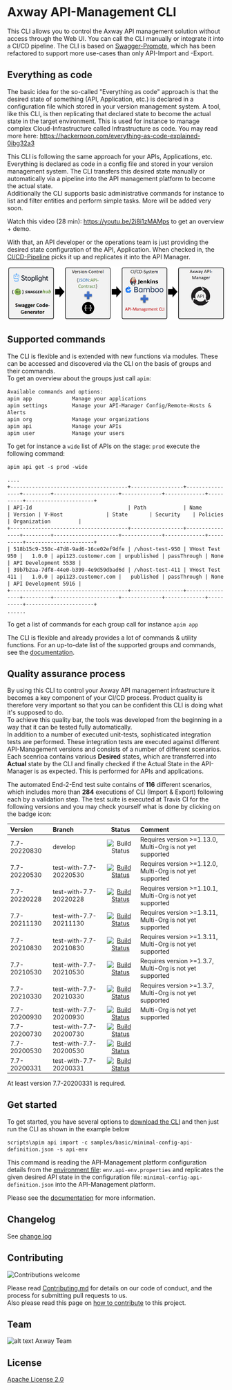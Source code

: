 # Axway API-Management CLI

This CLI allows you to control the Axway API management solution without access through the Web UI. You can call the CLI manually or integrate it into a CI/CD pipeline. The CLI is based on [Swagger-Promote](https://github.com/Axway-API-Management-Plus/apimanager-swagger-promote), which has been refactored to support more use-cases than only API-Import and -Export.

## Everything as code
The basic idea for the so-called "Everything as code" approach is that the desired state of something (API, Application, etc.) is declared in a configuration file which stored in your version management system. A tool, like this CLI, is then replicating that declared state to become the actual state in the target environment. This is used for instance to manage complex Cloud-Infrastructure called Infrastructure as code. You may read more here: https://hackernoon.com/everything-as-code-explained-0ibg32a3  
  
This CLI is following the same approach for your APIs, Applications, etc. Everything is declared as code in a config file and stored in your version management system. The CLI transfers this desired state manually or automatically via a pipeline into the API management platform to become the actual state.  
Additionally the CLI supports basic administrative commands for instance to list and filter entities and perform simple tasks. More will be added very soon.    

Watch this video (28 min): https://youtu.be/2i8i1zMAMps to get an overview + demo.

With that, an API developer or the operations team is just providing the desired state configuration of the API, Application. When checked in, the [CI/CD-Pipeline](https://github.com/Axway-API-Management-Plus/apim-cli/wiki/7.-Pipeline-integration) picks it up and replicates it into the API Manager. 

![API Manager CLI overview](https://github.com/Axway-API-Management-Plus/apim-cli/blob/develop/misc/images/apim-cli-overview.png )

## Supported commands

The CLI is flexible and is extended with new functions via modules. These can be accessed and discovered via the CLI on the basis of groups and their commands.  
To get an overview about the groups just call `apim`:
```
Available commands and options:
apim app             Manage your applications 
apim settings        Manage your API-Manager Config/Remote-Hosts & Alerts
apim org             Manage your organizations
apim api             Manage your APIs 
apim user            Manage your users 
```
To get for instance a `wide` list of APIs on the stage: `prod` execute the following command:
```
apim api get -s prod -wide
```
```
....
+--------------------------------------+-----------------+----------------+---------+---------------------+-------------+-------------+----------+----------------------+
| API-Id                               | Path            | Name           | Version | V-Host              | State       | Security    | Policies | Organization         |
+--------------------------------------+-----------------+----------------+---------+---------------------+-------------+-------------+----------+----------------------+
| 518b15c9-350c-47d8-9ad6-16ce02ef9dfe | /vhost-test-950 | VHost Test 950 |   1.0.0 | api123.customer.com | unpublished | passThrough | None     | API Development 5538 |
| 39b7b2aa-7df8-44e0-b399-4e9d59dbad6d | /vhost-test-411 | VHost Test 411 |   1.0.0 | api123.customer.com |   published | passThrough | None     | API Development 5916 |
+--------------------------------------+-----------------+----------------+---------+---------------------+-------------+-------------+----------+----------------------+
......
```

To get a list of commands for each group call for instance `apim app`

The CLI is flexible and already provides a lot of commands & utility functions. For an up-to-date list of the supported groups and commands, see the [documentation](https://github.com/Axway-API-Management-Plus/apim-cli/wiki#supported-commands).

## Quality assurance process
By using this CLI to control your Axway API management infrastructure it becomes a key component of your CI/CD process. Product quality is therefore very important so that you can be confident this CLI is doing what it's supposed to do.  
To achieve this quality bar, the tools was developed from the beginning in a way that it can be tested fully automatically.  
In addition to a number of executed unit-tests, sophisticated integration tests are performed. These integration tests are executed against different API-Management versions and consists of a number of different scenarios. Each scenrioa contains various __Desired__ states, which are transferred into __Actual__ state by the CLI and finally checked if the Actual State in the API-Manager is as expected. This is performed for APIs and applications.   

The automated End-2-End test suite contains of __116__ different scenarios, which includes more than __284__ executions of CLI (Import & Export) following each by a validation step. The test suite is executed at Travis CI for the following versions and you may check yourself what is done by clicking on the badge icon:  

| Version       | Branch               | Status | Comment | 
| :---          | :---                 | :---:  | :--- |
| 7.7-20220830    | develop  |![Build Status](https://github.com/Axway-API-Management-Plus/apim-cli/actions/workflows/integration-test.yml/badge.svg)|Requires version >=1.13.0, Multi-Org is not yet supported|
| 7.7-20220530    | test-with-7.7-20220530  | [![Build Status](https://img.shields.io/travis/Axway-API-Management-Plus/apim-cli/test-with-7.7-20211130)](https://app.travis-ci.com/github/Axway-API-Management-Plus/apim-cli/branches)|Requires version >=1.12.0, Multi-Org is not yet supported|
| 7.7-20220228    | test-with-7.7-20220228  | [![Build Status](https://img.shields.io/travis/Axway-API-Management-Plus/apim-cli/test-with-7.7-20220228)](https://app.travis-ci.com/github/Axway-API-Management-Plus/apim-cli/branches)|Requires version >=1.10.1, Multi-Org is not yet supported|
| 7.7-20211130    | test-with-7.7-20211130  | [![Build Status](https://img.shields.io/travis/Axway-API-Management-Plus/apim-cli/test-with-7.7-20211130)](https://app.travis-ci.com/github/Axway-API-Management-Plus/apim-cli/branches)|Requires version >=1.3.11, Multi-Org is not yet supported|
| 7.7-20210830    | test-with-7.7-20210830  | [![Build Status](https://img.shields.io/travis/Axway-API-Management-Plus/apim-cli/test-with-7.7-20210830)](https://app.travis-ci.com/github/Axway-API-Management-Plus/apim-cli/branches)|Requires version >=1.3.11, Multi-Org is not yet supported|
| 7.7-20210530    | test-with-7.7-20210530  | [![Build Status](https://img.shields.io/travis/Axway-API-Management-Plus/apim-cli/test-with-7.7-20210530)](https://app.travis-ci.com/github/Axway-API-Management-Plus/apim-cli/branches)|Requires version >=1.3.7, Multi-Org is not yet supported|
| 7.7-20210330    | test-with-7.7-20210330  | [![Build Status](https://img.shields.io/travis/Axway-API-Management-Plus/apim-cli/test-with-7.7-20210330)](https://app.travis-ci.com/github/Axway-API-Management-Plus/apim-cli/branches)|Requires version >=1.3.7, Multi-Org is not yet supported|
| 7.7-20200930    | test-with-7.7-20200930  | [![Build Status](https://img.shields.io/travis/Axway-API-Management-Plus/apim-cli/test-with-7.7-20200930)](https://app.travis-ci.com/github/Axway-API-Management-Plus/apim-cli/branches)|Multi-Org is not yet supported|
| 7.7-20200730    | test-with-7.7-20200730  | [![Build Status](https://img.shields.io/travis/Axway-API-Management-Plus/apim-cli/test-with-7.7-20200730)](https://app.travis-ci.com/github/Axway-API-Management-Plus/apim-cli/branches)||
| 7.7-20200530    | test-with-7.7-20200530  | [![Build Status](https://img.shields.io/travis/Axway-API-Management-Plus/apim-cli/test-with-7.7-20200530)](https://app.travis-ci.com/github/Axway-API-Management-Plus/apim-cli/branches)||
| 7.7-20200331    | test-with-7.7-20200331  | [![Build Status](https://img.shields.io/travis/Axway-API-Management-Plus/apim-cli/test-with-7.7-20200331)](https://app.travis-ci.com/github/Axway-API-Management-Plus/apim-cli/branches)||

At least version 7.7-20200331 is required.  

## Get started

To get started, you have several options to [download the CLI](https://github.com/Axway-API-Management-Plus/apim-cli/wiki/1.-How-to-get-started) and then just run the CLI as shown in the example below

```
scripts\apim api import -c samples/basic/minimal-config-api-definition.json -s api-env
```
This command is reading the API-Management platform configuration details from the [environment file](https://github.com/Axway-API-Management-Plus/apim-cli/wiki/8.2.-Environment-property-files): `env.api-env.properties` and replicates the given desired API state in the configuration file: `minimal-config-api-definition.json` into the API-Management platform. 

Please see the [documentation](https://github.com/Axway-API-Management-Plus/apim-cli/wikis) for more information.  

## Changelog
See [change log](CHANGELOG.md)

## Contributing

![Contributions welcome](https://img.shields.io/badge/contributions-welcome-brightgreen)  

Please read [Contributing.md](https://github.com/Axway-API-Management-Plus/Common/blob/master/Contributing.md) for details on our code of conduct, and the process for submitting pull requests to us.  
Also please read this page on [how to contribute](https://github.com/Axway-API-Management-Plus/apimanager-swagger-promote/wiki/7.1-Contribute-to-this-project) to this project.

## Team

![alt text][Axwaylogo] Axway Team

[Axwaylogo]: https://github.com/Axway-API-Management/Common/blob/master/img/AxwayLogoSmall.png  "Axway logo"


## License
[Apache License 2.0](/LICENSE)
 
